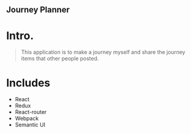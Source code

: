 ## Journey Planner

# Intro.
> This application is to make a journey myself and share the journey items that other people posted.

# Includes
* React
* Redux
* React-router
* Webpack
* Semantic UI